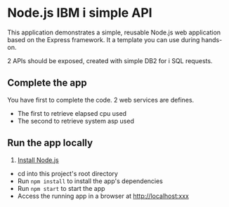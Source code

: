 # Node.js IBM i simple API

This application demonstrates a simple, reusable Node.js web application based on the Express framework.
It a template you can use during hands-on.

2 APIs should be exposed, created with simple DB2 for i SQL requests.

## Complete the app

You have first to complete the code.
2 web services are defines. 
+ The first to retrieve elapsed cpu used
+ The second to retrieve system asp used
 
## Run the app locally

1. [Install Node.js][]
+ cd into this project's root directory
+ Run `npm install` to install the app's dependencies
+ Run `npm start` to start the app
+ Access the running app in a browser at <http://localhost:xxx>

[Install Node.js]: https://nodejs.org/en/download/
